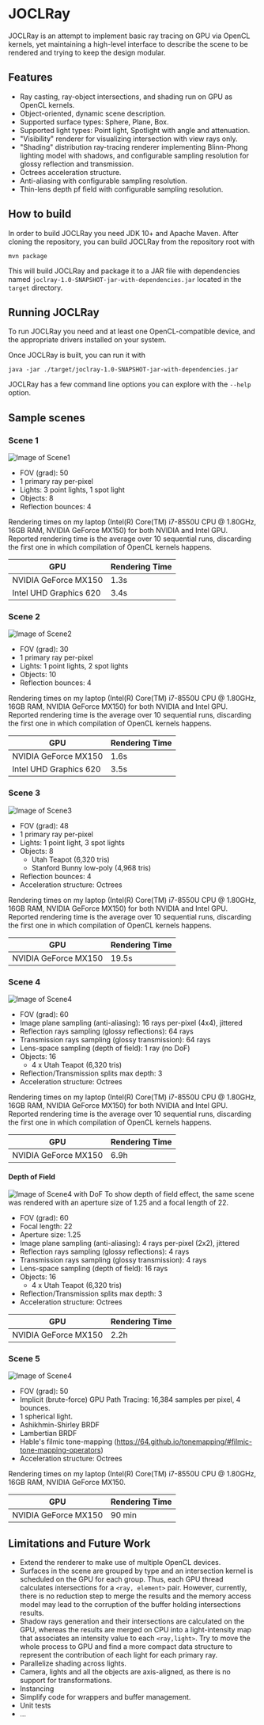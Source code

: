 # JOCLRay
JOCLRay is an attempt to implement basic ray tracing on GPU via OpenCL kernels, yet maintaining a high-level interface to describe the scene to be rendered and trying to keep the design modular.

## Features
- Ray casting, ray-object intersections, and shading run on GPU as OpenCL kernels.
- Object-oriented, dynamic scene description.
- Supported surface types: Sphere, Plane, Box.
- Supported light types: Point light, Spotlight with angle and attenuation.
- "Visibility" renderer for visualizing intersection with view rays only.
- "Shading" distribution ray-tracing renderer implementing Blinn-Phong lighting model with shadows, and configurable sampling resolution for glossy reflection and transmission.
- Octrees acceleration structure.
- Anti-aliasing with configurable sampling resolution.
- Thin-lens depth pf field with configurable sampling resolution.

## How to build

In order to build  JOCLRay you need JDK 10+ and Apache Maven. After cloning the repository, you can build JOCLRay from the repository root with
``` 
mvn package
```
This will build JOCLRay and package it to a JAR file with dependencies named `joclray-1.0-SNAPSHOT-jar-with-dependencies.jar` located in the `target` directory.

## Running JOCLRay
To run JOCLRay you need and at least one OpenCL-compatible device, and the appropriate drivers installed on your system.

Once JOCLRay is built, you can run it with
```
java -jar ./target/joclray-1.0-SNAPSHOT-jar-with-dependencies.jar
```

JOCLRay has a few command line options you can explore with the `--help` option.

## Sample scenes

### Scene 1
![Image of Scene1](./sample-images/scene1.png)

- FOV (grad): 50
- 1 primary ray per-pixel
- Lights: 3 point lights, 1 spot light
- Objects: 8
- Reflection bounces: 4

Rendering times on my laptop (Intel(R) Core(TM) i7-8550U CPU @ 1.80GHz, 16GB RAM, NVIDIA GeForce MX150) for both NVIDIA and Intel GPU. Reported rendering time is the average over 10 sequential runs, discarding the first one in which compilation of OpenCL kernels happens.

GPU         | Rendering Time
----------- | -------------
NVIDIA GeForce MX150    | 1.3s
Intel UHD Graphics 620  | 3.4s


### Scene 2
![Image of Scene2](./sample-images/scene2.png)

- FOV (grad): 30
- 1 primary ray per-pixel
- Lights: 1 point lights, 2 spot lights
- Objects: 10
- Reflection bounces: 4

Rendering times on my laptop (Intel(R) Core(TM) i7-8550U CPU @ 1.80GHz, 16GB RAM, NVIDIA GeForce MX150) for both NVIDIA and Intel GPU. Reported rendering time is the average over 10 sequential runs, discarding the first one in which compilation of OpenCL kernels happens.

GPU         | Rendering Time
----------- | -------------
NVIDIA GeForce MX150    | 1.6s
Intel UHD Graphics 620  | 3.5s

### Scene 3
![Image of Scene3](./sample-images/scene3.png)

- FOV (grad): 48
- 1 primary ray per-pixel
- Lights: 1 point light, 3 spot lights
- Objects: 8
  - Utah Teapot (6,320 tris)
  - Stanford Bunny low-poly (4,968 tris)
- Reflection bounces: 4
- Acceleration structure: Octrees

Rendering times on my laptop (Intel(R) Core(TM) i7-8550U CPU @ 1.80GHz, 16GB RAM, NVIDIA GeForce MX150) for both NVIDIA and Intel GPU. Reported rendering time is the average over 10 sequential runs, discarding the first one in which compilation of OpenCL kernels happens.

GPU         | Rendering Time
----------- | -------------
NVIDIA GeForce MX150    | 19.5s

### Scene 4
![Image of Scene4](./sample-images/scene4.png)

- FOV (grad): 60
- Image plane sampling (anti-aliasing): 16 rays per-pixel (4x4), jittered
- Reflection rays sampling (glossy reflections): 64 rays
- Transmission rays sampling (glossy transmission): 64 rays
- Lens-space sampling (depth of field): 1 ray (no DoF)
- Objects: 16
  - 4 x Utah Teapot (6,320 tris) 
- Reflection/Transmission splits max depth: 3
- Acceleration structure: Octrees

Rendering times on my laptop (Intel(R) Core(TM) i7-8550U CPU @ 1.80GHz, 16GB RAM, NVIDIA GeForce MX150) for both NVIDIA and Intel GPU. Reported rendering time is the average over 10 sequential runs, discarding the first one in which compilation of OpenCL kernels happens.

GPU         | Rendering Time
----------- | -------------
NVIDIA GeForce MX150    | 6.9h

#### Depth of Field
![Image of Scene4 with DoF](./sample-images/scene4_dof.png)
To show depth of field effect, the same scene was rendered with an aperture size of 1.25 and a focal length of 22. 

- FOV (grad): 60
- Focal length: 22
- Aperture size: 1.25
- Image plane sampling (anti-aliasing): 4 rays per-pixel (2x2), jittered
- Reflection rays sampling (glossy reflections): 4 rays
- Transmission rays sampling (glossy transmission): 4 rays
- Lens-space sampling (depth of field): 16 rays
- Objects: 16
  - 4 x Utah Teapot (6,320 tris) 
- Reflection/Transmission splits max depth: 3
- Acceleration structure: Octrees

GPU         | Rendering Time
----------- | -------------
NVIDIA GeForce MX150    | 2.2h

### Scene 5
![Image of Scene4](./sample-images/scene5.png)

- FOV (grad): 50
- Implicit (brute-force) GPU Path Tracing: 16,384 samples per pixel, 4 bounces.
- 1 spherical light.
- Ashikhmin-Shirley BRDF
- Lambertian BRDF
- Hable's filmic tone-mapping (https://64.github.io/tonemapping/#filmic-tone-mapping-operators)
- Acceleration structure: Octrees

Rendering times on my laptop (Intel(R) Core(TM) i7-8550U CPU @ 1.80GHz, 16GB RAM, NVIDIA GeForce MX150.

GPU         | Rendering Time
----------- | -------------
NVIDIA GeForce MX150    | 90 min

## Limitations and Future Work
- Extend the renderer to make use of multiple OpenCL devices.
- Surfaces in the scene are grouped by type and an intersection kernel is scheduled on the GPU for each group. Thus, each GPU thread calculates intersections for a `<ray, element>` pair. However, currently, there is no reduction step to merge the results and the memory access model may lead to the corruption of the buffer holding intersections results.
- Shadow rays generation and their intersections are calculated on the GPU, whereas the results are merged on CPU into a light-intensity map that associates an intensity value to each `<ray,light>`. Try to move the whole process to GPU and find a more compact data structure to represent the contribution of each light for each primary ray.
- Parallelize shading across lights.
- Camera, lights and all the objects are axis-aligned, as there is no support for transformations.
- Instancing
- Simplify code for wrappers and buffer management.
- Unit tests
- ...